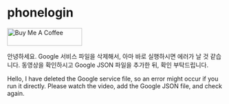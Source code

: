 # phonelogin
<a href="https://buymeacoffee.com/codewithsora" target="_blank"><img src="https://cdn.buymeacoffee.com/buttons/default-orange.png" alt="Buy Me A Coffee" height="41" width="174"></a>

안녕하세요. Google 서비스 파일을 삭제해서, 아마 바로 실행하시면 에러가 날 것 같습니다. 동영상을 확인하시고 Google JSON 파일을 추가한 뒤, 확인 부탁드립니다.

Hello, I have deleted the Google service file, so an error might occur if you run it directly. Please watch the video, add the Google JSON file, and check again.
